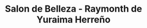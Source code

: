 ---
title: "Salon de Belleza - Raymonth de Yuraima Herreño"
url: /merida/salon-de-belleza-raymonth-de-yuraima-herreno/
shop: peluquería
---